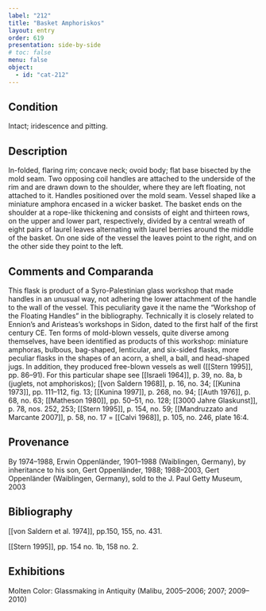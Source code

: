 ```yaml
---
label: "212"
title: "Basket Amphoriskos"
layout: entry
order: 619
presentation: side-by-side
# toc: false
menu: false
object:
  - id: "cat-212"
---
```


## Condition

Intact; iridescence and pitting.

## Description

In-folded, flaring rim; concave neck; ovoid body; flat base bisected by the mold seam. Two opposing coil handles are attached to the underside of the rim and are drawn down to the shoulder, where they are left floating, not attached to it. Handles positioned over the mold seam. Vessel shaped like a miniature amphora encased in a wicker basket. The basket ends on the shoulder at a rope-like thickening and consists of eight and thirteen rows, on the upper and lower part, respectively, divided by a central wreath of eight pairs of laurel leaves alternating with laurel berries around the middle of the basket. On one side of the vessel the leaves point to the right, and on the other side they point to the left.

## Comments and Comparanda

This flask is product of a Syro-Palestinian glass workshop that made handles in an unusual way, not adhering the lower attachment of the handle to the wall of the vessel. This peculiarity gave it the name the “Workshop of the Floating Handles” in the bibliography. Technically it is closely related to Ennion’s and Aristeas’s workshops in Sidon, dated to the first half of the first century CE. Ten forms of mold-blown vessels, quite diverse among themselves, have been identified as products of this workshop: miniature amphoras, bulbous, bag-shaped, lenticular, and six-sided flasks, more peculiar flasks in the shapes of an acorn, a shell, a ball, and head-shaped jugs. In addition, they produced free-blown vessels as well ([[Stern 1995]], pp. 86–91). For this particular shape see [[Israeli 1964]], p. 39, no. 8a, b (juglets, not amphoriskos); [[von Saldern 1968]], p. 16, no. 34; [[Kunina 1973]], pp. 111–112, fig. 13; [[Kunina 1997]], p. 268, no. 94; [[Auth 1976]], p. 68, no. 63; [[Matheson 1980]], pp. 50–51, no. 128; [[3000 Jahre Glaskunst]], p. 78, nos. 252, 253; [[Stern 1995]], p. 154, no. 59; [[Mandruzzato and Marcante 2007]], p. 58, no. 17 = [[Calvi 1968]], p. 105, no. 246, plate 16:4.

## Provenance

By 1974–1988, Erwin Oppenländer, 1901–1988 (Waiblingen, Germany), by inheritance to his son, Gert Oppenländer, 1988; 1988–2003, Gert Oppenländer (Waiblingen, Germany), sold to the J. Paul Getty Museum, 2003

## Bibliography

[[von Saldern et al. 1974]], pp.150, 155, no. 431.

[[Stern 1995]], pp. 154 no. 1b, 158 no. 2.

## Exhibitions

Molten Color: Glassmaking in Antiquity (Malibu, 2005–2006; 2007; 2009–2010)